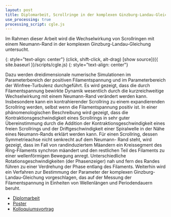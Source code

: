 ```yaml
---
layout: post
title: Diplomarbeit, Scrollringe in der komplexen Ginzburg-Landau-Gleichung
use_processing: true
processing_script: cgle.js
---
```


Im Rahmen dieser Arbeit wird die Wechselwirkung von Scrollringen mit einem Neumann-Rand in der komplexen Ginzburg-Landau-Gleichung untersucht. 

<div id="sketch-holder">
</div>
{: style="text-align: center"}
(click, shift-click, alt-drag) [show source]({{ site.baseurl }}/scripts/cgle.js)
{: style="text-align: center"}

Dazu werden dreidimensionale numerische Simulationen im Parameterbereich der positiven Filamentspannung und im Parameterbereich der Winfree-Turbulenz durchgeführt. Es wird gezeigt, dass die durch Filamentspannung bewirkte Dynamik wesentlich durch die kurzreichweitige Wechselwirkung mit einem Neumann-Rand verändert werden kann. Insbesondere kann ein kontrahierender Scrollring zu einem expandierenden Scrollring werden, selbst wenn die Filamentspannung positiv ist. In einer phänomenologischen Beschreibung wird gezeigt, dass die Kontraktionsgeschwindigkeit eines Scrollrings in sehr guter Übereinstimmung durch die Addition der Kontraktionsgeschwindigkeit eines freien Scrollrings und der Driftgeschwindigkeit einer Spiralwelle in der Nähe eines Neumann-Rands erklärt werden kann. Für einen Scrollring, dessen Symmetrieachse nicht senkrecht auf dem Neumann- Rand steht, wird gezeigt, dass im Fall von randinduziertem Mäandern ein Kreissegment des Ring-Filaments synchron mäandert und den restlichen Teil des Filaments zu einer wellenförmigen Bewegung anregt. Unterschiedliche Rotationsgeschwindigkeiten (der Phasenzeiger) nah und fern des Randes führen zu einer Verdrehung der Phase entlang des Filaments. Weiterhin wird ein Verfahren zur Bestimmung der Parameter der komplexen Ginzburg-Landau-Gleichung vorgeschlagen, das auf der Messung der Filamentspannung in Einheiten von Wellenlängen und Periodendauern beruht.

* [Diplomarbeit](http://www.physik.tu-berlin.de/~fab/diplom/Diplomarbeit.pdf)
* [Poster](http://www.physik.tu-berlin.de/~fab/diplom/Poster.pdf)
* [Kolloquiumsvortrag](http://www.physik.tu-berlin.de/~fab/diplom/Kolloquium.pdf)



